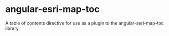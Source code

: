 # angular-esri-map-toc
A table of contents directive for use as a plugin to the angular-seri-map-toc library.
